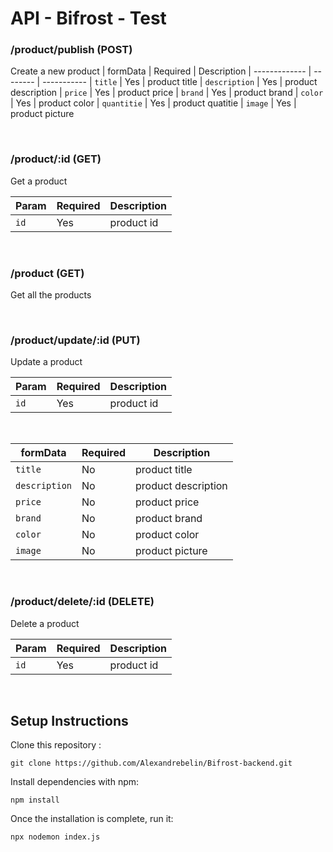 # API - Bifrost - Test


### /product/publish (POST)
Create a new product
| formData      | Required | Description
| ------------- | -------- | -----------
| `title`       | Yes      | product title
| `description` | Yes      | product description
| `price`       | Yes      | product price
| `brand`       | Yes      | product brand
| `color`       | Yes      | product color
| `quantitie`   | Yes      | product quatitie
| `image`       | Yes      | product picture

<br>

### /product/:id (GET)

Get a product

| Param | Required | Description |
| ----- | -------- | ----------- |
| `id`  | Yes      | product id  |

<br>

### /product (GET)

Get all the products

<br>

### /product/update/:id (PUT)

Update a product

| Param | Required | Description |
| ----- | -------- | ----------- |
| `id`  | Yes      | product id  |

<br>

| formData      | Required | Description
| ------------- | -------- | -----------
| `title`       | No       | product title
| `description` | No       | product description
| `price`       | No       | product price
| `brand`       | No       | product brand
| `color`       | No       | product color
| `image`       | No       | product picture
 
<br>

### /product/delete/:id (DELETE)

Delete a product

| Param | Required | Description |
| ----- | -------- | ----------- |
| `id`  | Yes      | product id  |

<br>

## Setup Instructions

Clone this repository :

```
git clone https://github.com/Alexandrebelin/Bifrost-backend.git
```

Install dependencies with npm:

```
npm install
```

Once the installation is complete, run it:

```
npx nodemon index.js
```


